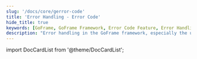 ```yaml
---
slug: '/docs/core/gerror-code'
title: 'Error Handling - Error Code'
hide_title: true
keywords: [GoFrame, GoFrame Framework, Error Code Feature, Error Handling, Golang, Programming, Web Development, Software Framework, Development Documentation, Technical Guide]
description: "Error handling in the GoFrame framework, especially the use of the error code feature. Through detailed examples and guides, it helps developers easily identify and handle errors, improving code reliability and maintainability. This is an important resource for understanding the error handling mechanism of the GoFrame framework."
---
```




import DocCardList from '@theme/DocCardList';

<DocCardList />